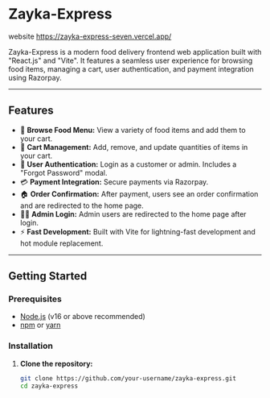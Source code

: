 # Zayka-Express
website https://zayka-express-seven.vercel.app/

Zayka-Express is a modern food delivery frontend web application built with "React.js" and "Vite". It features a seamless user experience for browsing food items, managing a cart, user authentication, and payment integration using Razorpay.

---

## Features

- 🍔 **Browse Food Menu:** View a variety of food items and add them to your cart.
- 🛒 **Cart Management:** Add, remove, and update quantities of items in your cart.
- 🔐 **User Authentication:** Login as a customer or admin. Includes a "Forgot Password" modal.
- 💳 **Payment Integration:** Secure payments via Razorpay.
- 🏠 **Order Confirmation:** After payment, users see an order confirmation and are redirected to the home page.
- 👨‍💻 **Admin Login:** Admin users are redirected to the home page after login.
- ⚡ **Fast Development:** Built with Vite for lightning-fast development and hot module replacement.

---

## Getting Started

### Prerequisites

- [Node.js](https://nodejs.org/) (v16 or above recommended)
- [npm](https://www.npmjs.com/) or [yarn](https://yarnpkg.com/)

### Installation

1. **Clone the repository:**
   ```sh
   git clone https://github.com/your-username/zayka-express.git
   cd zayka-express
